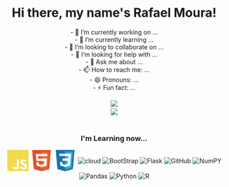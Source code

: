 <div>
  <h1 align="center">
    Hi there, my name's Rafael Moura!
  </h1>

  <p align="center">
   - 🔭 I’m currently working on ... <br>
- 🌱 I’m currently learning ... <br>
- 👯 I’m looking to collaborate on ... <br>
- 🤔 I’m looking for help with ... <br>
- 💬 Ask me about ... <br>
- 📫 How to reach me: ... <br>
- 😄 Pronouns: ... <br>
- ⚡ Fun fact: ... <br>
  </p>
  
</div>

<div align="center">
  <img src="https://github-readme-stats-git-masterrstaa-rickstaa.vercel.app/api?username=rafaelmoura23&theme=dracula"/>   
</div>

<div align="center">
  <img src="https://github-profile-trophy.vercel.app/?username=rafaelmoura23&theme=dracula&row=2&no-bg=true&column=4&margin-w=15&margin-h=15""/>  
</div>

<div align="center" valign="top"><br>
<h3>I'm Learning now...</h3>
  <img align="center" alt="Js" height="50" width="50" src="https://raw.githubusercontent.com/devicons/devicon/master/icons/javascript/javascript-plain.svg">
  <img align="center" alt="HTML" height="50" width="50" src="https://raw.githubusercontent.com/devicons/devicon/master/icons/html5/html5-original.svg">
  <img align="center" alt="CSS" height="50" width="50" src="https://raw.githubusercontent.com/devicons/devicon/master/icons/css3/css3-original.svg">
  <img align="center" alt="cloud" height="50" width="50" src="https://cdn.jsdelivr.net/gh/devicons/devicon/icons/googlecloud/googlecloud-original.svg">
  <img align="center" alt="BootStrap" height="50" width="50" src="https://cdn.jsdelivr.net/gh/devicons/devicon/icons/bootstrap/bootstrap-original.svg">
  <img align="center" alt="Flask" height="50" width="50" src="https://cdn.jsdelivr.net/gh/devicons/devicon/icons/flask/flask-original.svg">
   <img align="center" alt="GitHub" height="50" width="50" src="https://cdn.jsdelivr.net/gh/devicons/devicon/icons/github/github-original.svg">
   <img align="center" alt="NumPY" height="50" width="50" src="https://cdn.jsdelivr.net/gh/devicons/devicon/icons/numpy/numpy-original.svg">
    <img align="center" alt="Pandas" height="50" width="50" src="https://cdn.jsdelivr.net/gh/devicons/devicon/icons/pandas/pandas-original.svg">
    <img align="center" alt="Python" height="50" width="50" src="https://cdn.jsdelivr.net/gh/devicons/devicon/icons/python/python-original.svg">
    <img align="center" alt="R" height="50" width="50" src="https://cdn.jsdelivr.net/gh/devicons/devicon/icons/r/r-original.svg">




          
          
          
  




  
</div><br>


 

          

